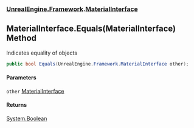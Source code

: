 ### [UnrealEngine.Framework](UnrealEngine_Framework.md 'UnrealEngine.Framework').[MaterialInterface](MaterialInterface.md 'UnrealEngine.Framework.MaterialInterface')
## MaterialInterface.Equals(MaterialInterface) Method
Indicates equality of objects  
```csharp
public bool Equals(UnrealEngine.Framework.MaterialInterface other);
```
#### Parameters
<a name='UnrealEngine_Framework_MaterialInterface_Equals(UnrealEngine_Framework_MaterialInterface)_other'></a>
`other` [MaterialInterface](MaterialInterface.md 'UnrealEngine.Framework.MaterialInterface')  
  
#### Returns
[System.Boolean](https://docs.microsoft.com/en-us/dotnet/api/System.Boolean 'System.Boolean')  
